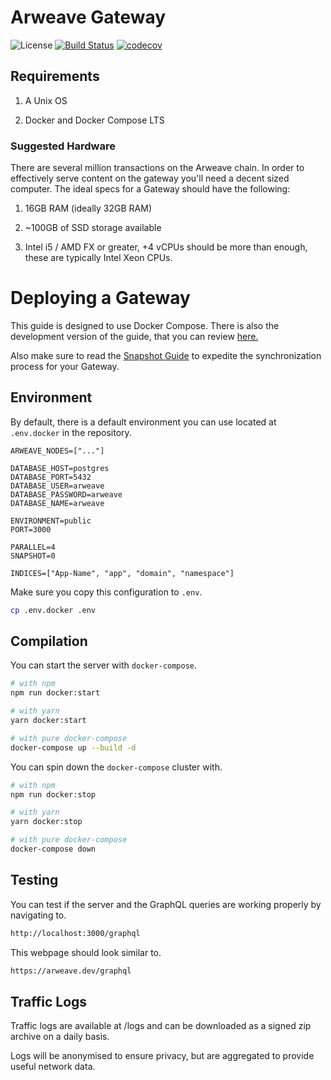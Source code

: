 # Arweave Gateway

![License](https://img.shields.io/badge/license-MIT-blue.svg)
[![Build Status](https://travis-ci.org/ArweaveTeam/gateway.svg?branch=master)](https://travis-ci.org/ArweaveTeam/gateway)
[![codecov](https://codecov.io/gh/ArweaveTeam/gateway/branch/master/graph/badge.svg)](https://codecov.io/gh/ArweaveTeam/gateway)

## Requirements

1. A Unix OS

2. Docker and Docker Compose LTS

### Suggested Hardware

There are several million transactions on the Arweave chain. In order to effectively serve content on the gateway you'll need a decent sized computer. The ideal specs for a Gateway should have the following:

1. 16GB RAM (ideally 32GB RAM)

2. ~100GB of SSD storage available

3. Intel i5 / AMD FX or greater, +4 vCPUs should be more than enough, these are typically Intel Xeon CPUs.

# Deploying a Gateway

This guide is designed to use Docker Compose. There is also the development version of the guide, that you can review [here.](./DEV.md)

Also make sure to read the [Snapshot Guide](./SNAPSHOT.md) to expedite the synchronization process for your Gateway.

## Environment

By default, there is a default environment you can use located at `.env.docker` in the repository.

```env
ARWEAVE_NODES=["..."]

DATABASE_HOST=postgres
DATABASE_PORT=5432
DATABASE_USER=arweave
DATABASE_PASSWORD=arweave
DATABASE_NAME=arweave

ENVIRONMENT=public
PORT=3000

PARALLEL=4
SNAPSHOT=0

INDICES=["App-Name", "app", "domain", "namespace"]
```

Make sure you copy this configuration to `.env`.

```bash
cp .env.docker .env
```

## Compilation

You can start the server with `docker-compose`.

```bash
# with npm
npm run docker:start

# with yarn
yarn docker:start

# with pure docker-compose
docker-compose up --build -d
```

You can spin down the `docker-compose` cluster with.

```bash
# with npm
npm run docker:stop

# with yarn
yarn docker:stop

# with pure docker-compose
docker-compose down
```

## Testing

You can test if the server and the GraphQL queries are working properly by navigating to.

```bash
http://localhost:3000/graphql
```

This webpage should look similar to.

```bash
https://arweave.dev/graphql
```


## Traffic Logs
Traffic logs are available at /logs and can be downloaded as a signed zip archive on a daily basis.

Logs will be anonymised to ensure privacy, but are aggregated to provide useful network data.